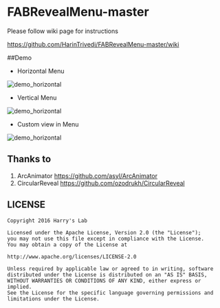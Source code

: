 # FABRevealMenu-master

Please follow wiki page for instructions

<https://github.com/HarinTrivedi/FABRevealMenu-master/wiki>

##Demo
* Horizontal Menu

![demo_horizontal](http://i.imgur.com/5bvlWoM.gif)

* Vertical Menu

![demo_horizontal](http://i.imgur.com/ZNl4FB2.gif)

* Custom view in Menu

![demo_horizontal](http://i.imgur.com/IJIPWCJ.gif)

## Thanks to

1. ArcAnimator <https://github.com/asyl/ArcAnimator>
2. CircularReveal <https://github.com/ozodrukh/CircularReveal>

## LICENSE
````
Copyright 2016 Harry's Lab

Licensed under the Apache License, Version 2.0 (the "License");
you may not use this file except in compliance with the License.
You may obtain a copy of the License at

http://www.apache.org/licenses/LICENSE-2.0

Unless required by applicable law or agreed to in writing, software
distributed under the License is distributed on an "AS IS" BASIS,
WITHOUT WARRANTIES OR CONDITIONS OF ANY KIND, either express or implied.
See the License for the specific language governing permissions and
limitations under the License.
````
